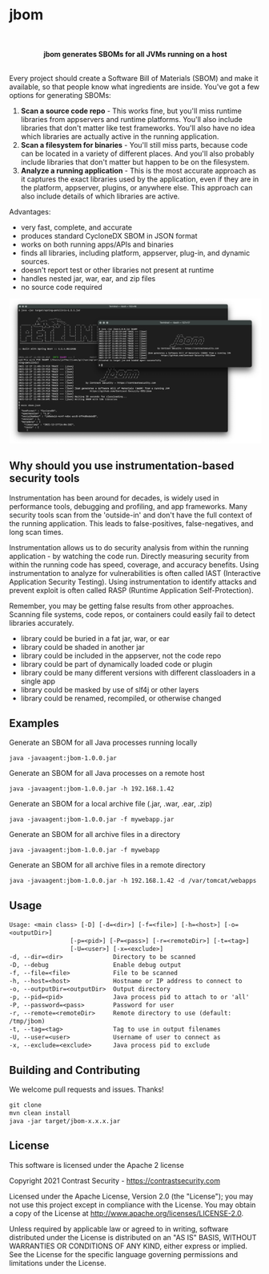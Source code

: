 # jbom

<p align="center"><b>
<br>
<br>
jbom generates SBOMs for all JVMs running on a host
<br>
<br>
</b></p>

Every project should create a Software Bill of Materials (SBOM) and make it available, so that people know what ingredients are inside.  You've got a few options for generating SBOMs:

1) __Scan a source code repo__ - This works fine, but you'll miss runtime libraries from appservers and runtime platforms. You'll also include libraries that don't matter like test frameworks.  You'll also have no idea which libraries are actually active in the running application.
3) __Scan a filesystem for binaries__ - You'll still miss parts, because code can be located in a variety of different places. And you'll also probably include libraries that don't matter but happen to be on the filesystem.
4) __Analyze a running application__ - This is the most accurate approach as it captures the exact libraries used by the application, even if they are in the platform, appserver, plugins, or anywhere else. This approach can also include details of which libraries are active.

Advantages:
* very fast, complete, and accurate
* produces standard CycloneDX SBOM in JSON format
* works on both running apps/APIs and binaries
* finds all libraries, including platform, appserver, plug-in, and dynamic sources.
* doesn't report test or other libraries not present at runtime
* handles nested jar, war, ear, and zip files
* no source code required

![jbom-screenshot](https://github.com/Contrast-Security-OSS/jbom/blob/main/resources/jbom-screenshot.png?raw=true)


## Why should you use instrumentation-based security tools

Instrumentation has been around for decades, is widely used in performance tools, debugging and profiling, and app frameworks. Many security tools scan from the 'outside-in' and don't have the full context of the running application.  This leads to false-positives, false-negatives, and long scan times.

Instrumentation allows us to do security analysis from within the running application - by watching the code run.  Directly measuring security from within the running code has speed, coverage, and accuracy benefits.  Using instrumentation to analyze for vulnerabilities is often called IAST (Interactive Application Security Testing). Using instrumentation to identify attacks and prevent exploit is often called RASP (Runtime Application Self-Protection).

Remember, you may be getting false results from other approaches. Scanning file systems, code repos, or containers could easily fail to detect libraries accurately.

* library could be buried in a fat jar, war, or ear
* library could be shaded in another jar
* library could be included in the appserver, not the code repo
* library could be part of dynamically loaded code or plugin
* library could be many different versions with different classloaders in a single app
* library could be masked by use of slf4j or other layers
* library could be renamed, recompiled, or otherwise changed



## Examples

Generate an SBOM for all Java processes running locally
  ```shell
  java -javaagent:jbom-1.0.0.jar
  ```
  
Generate an SBOM for all Java processes on a remote host
  ```shell
  java -javaagent:jbom-1.0.0.jar -h 192.168.1.42
  ```
  
Generate an SBOM for a local archive file (.jar, .war, .ear, .zip)
  ```shell
  java -javaagent:jbom-1.0.0.jar -f mywebapp.jar
  ```

Generate an SBOM for all archive files in a directory
  ```shell
  java -javaagent:jbom-1.0.0.jar -f mywebapp
  ```
  
Generate an SBOM for all archive files in a remote directory
  ```shell
  java -javaagent:jbom-1.0.0.jar -h 192.168.1.42 -d /var/tomcat/webapps
  ```



## Usage

   ```shell
Usage: <main class> [-D] [-d=<dir>] [-f=<file>] [-h=<host>] [-o=<outputDir>]
                    [-p=<pid>] [-P=<pass>] [-r=<remoteDir>] [-t=<tag>]
                    [-U=<user>] [-x=<exclude>]
  -d, --dir=<dir>              Directory to be scanned
  -D, --debug                  Enable debug output
  -f, --file=<file>            File to be scanned
  -h, --host=<host>            Hostname or IP address to connect to
  -o, --outputDir=<outputDir>  Output directory
  -p, --pid=<pid>              Java process pid to attach to or 'all'
  -P, --password=<pass>        Password for user
  -r, --remote=<remoteDir>     Remote directory to use (default: /tmp/jbom)
  -t, --tag=<tag>              Tag to use in output filenames
  -U, --user=<user>            Username of user to connect as
  -x, --exclude=<exclude>      Java process pid to exclude
   ``` 



## Building and Contributing

We welcome pull requests and issues. Thanks!

   ```shell
   git clone 
   mvn clean install
   java -jar target/jbom-x.x.x.jar
   ``` 


## License

This software is licensed under the Apache 2 license

Copyright 2021 Contrast Security - https://contrastsecurity.com

Licensed under the Apache License, Version 2.0 (the "License"); you may not use this project except in compliance with the License. You may obtain a copy of the License at http://www.apache.org/licenses/LICENSE-2.0.

Unless required by applicable law or agreed to in writing, software distributed under the License is distributed on an "AS IS" BASIS, WITHOUT WARRANTIES OR CONDITIONS OF ANY KIND, either express or implied. See the License for the specific language governing permissions and limitations under the License.
